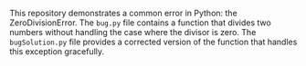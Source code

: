 This repository demonstrates a common error in Python: the ZeroDivisionError. The `bug.py` file contains a function that divides two numbers without handling the case where the divisor is zero. The `bugSolution.py` file provides a corrected version of the function that handles this exception gracefully.